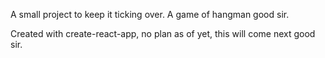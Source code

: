 A small project to keep it ticking over. A game of hangman good sir.

Created with create-react-app, no plan as of yet, this will come next good sir.